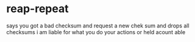 # reap-repeat
says you got a bad checksum and request a new chek sum and drops all checksums
i am liable for what you do your actions or held acount able
